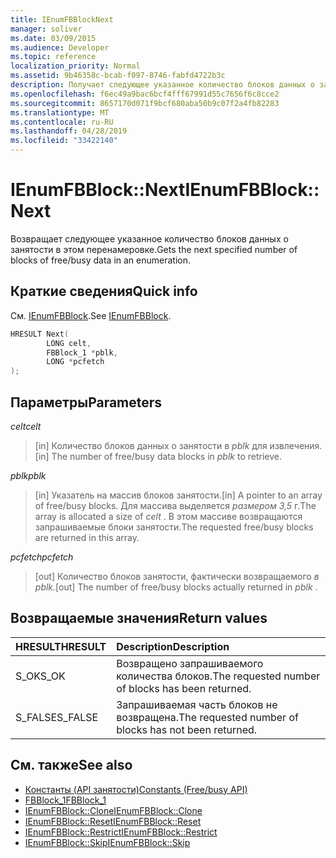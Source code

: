 ```yaml
---
title: IEnumFBBlockNext
manager: soliver
ms.date: 03/09/2015
ms.audience: Developer
ms.topic: reference
localization_priority: Normal
ms.assetid: 9b46358c-bcab-f097-8746-fabfd4722b3c
description: Получает следующее указанное количество блоков данных о занятости в этом перенамеровке.
ms.openlocfilehash: f6ec49a9bac6bcf4fff67991d55c7656f6c8cce2
ms.sourcegitcommit: 8657170d071f9bcf680aba50b9c07f2a4fb82283
ms.translationtype: MT
ms.contentlocale: ru-RU
ms.lasthandoff: 04/28/2019
ms.locfileid: "33422140"
---
```

# <a name="ienumfbblocknext"></a><span data-ttu-id="b7ef0-103">IEnumFBBlock::Next</span><span class="sxs-lookup"><span data-stu-id="b7ef0-103">IEnumFBBlock::Next</span></span>

<span data-ttu-id="b7ef0-104">Возвращает следующее указанное количество блоков данных о занятости в этом перенамеровке.</span><span class="sxs-lookup"><span data-stu-id="b7ef0-104">Gets the next specified number of blocks of free/busy data in an enumeration.</span></span>
  
## <a name="quick-info"></a><span data-ttu-id="b7ef0-105">Краткие сведения</span><span class="sxs-lookup"><span data-stu-id="b7ef0-105">Quick info</span></span>

<span data-ttu-id="b7ef0-106">См. [IEnumFBBlock](ienumfbblock.md).</span><span class="sxs-lookup"><span data-stu-id="b7ef0-106">See [IEnumFBBlock](ienumfbblock.md).</span></span>
  
```cpp
HRESULT Next(  
        LONG celt,
        FBBlock_1 *pblk,
        LONG *pcfetch
);
```

## <a name="parameters"></a><span data-ttu-id="b7ef0-107">Параметры</span><span class="sxs-lookup"><span data-stu-id="b7ef0-107">Parameters</span></span>

<span data-ttu-id="b7ef0-108">_celt_</span><span class="sxs-lookup"><span data-stu-id="b7ef0-108">_celt_</span></span>
  
> <span data-ttu-id="b7ef0-109">[in] Количество блоков данных о занятости в  *pblk*  для извлечения.</span><span class="sxs-lookup"><span data-stu-id="b7ef0-109">[in] The number of free/busy data blocks in  *pblk*  to retrieve.</span></span> 
    
<span data-ttu-id="b7ef0-110">_pblk_</span><span class="sxs-lookup"><span data-stu-id="b7ef0-110">_pblk_</span></span>
  
> <span data-ttu-id="b7ef0-111">[in] Указатель на массив блоков занятости.</span><span class="sxs-lookup"><span data-stu-id="b7ef0-111">[in] A pointer to an array of free/busy blocks.</span></span> <span data-ttu-id="b7ef0-112">Для массива выделяется  *размером 3,5*  г.</span><span class="sxs-lookup"><span data-stu-id="b7ef0-112">The array is allocated a size of  *celt*  .</span></span> <span data-ttu-id="b7ef0-113">В этом массиве возвращаются запрашиваемые блоки занятости.</span><span class="sxs-lookup"><span data-stu-id="b7ef0-113">The requested free/busy blocks are returned in this array.</span></span> 
    
<span data-ttu-id="b7ef0-114">_pcfetch_</span><span class="sxs-lookup"><span data-stu-id="b7ef0-114">_pcfetch_</span></span>
  
> <span data-ttu-id="b7ef0-115">[out] Количество блоков занятости, фактически возвращаемого *в pblk.*</span><span class="sxs-lookup"><span data-stu-id="b7ef0-115">[out] The number of free/busy blocks actually returned in  *pblk*  .</span></span> 
    
## <a name="return-values"></a><span data-ttu-id="b7ef0-116">Возвращаемые значения</span><span class="sxs-lookup"><span data-stu-id="b7ef0-116">Return values</span></span>

|<span data-ttu-id="b7ef0-117">**HRESULT**</span><span class="sxs-lookup"><span data-stu-id="b7ef0-117">**HRESULT**</span></span>|<span data-ttu-id="b7ef0-118">**Description**</span><span class="sxs-lookup"><span data-stu-id="b7ef0-118">**Description**</span></span>|
|:-----|:-----|
|<span data-ttu-id="b7ef0-119">S_OK</span><span class="sxs-lookup"><span data-stu-id="b7ef0-119">S_OK</span></span>  <br/> |<span data-ttu-id="b7ef0-120">Возвращено запрашиваемого количества блоков.</span><span class="sxs-lookup"><span data-stu-id="b7ef0-120">The requested number of blocks has been returned.</span></span>  <br/> |
|<span data-ttu-id="b7ef0-121">S_FALSE</span><span class="sxs-lookup"><span data-stu-id="b7ef0-121">S_FALSE</span></span>  <br/> |<span data-ttu-id="b7ef0-122">Запрашиваемая часть блоков не возвращена.</span><span class="sxs-lookup"><span data-stu-id="b7ef0-122">The requested number of blocks has not been returned.</span></span>  <br/> |
   
## <a name="see-also"></a><span data-ttu-id="b7ef0-123">См. также</span><span class="sxs-lookup"><span data-stu-id="b7ef0-123">See also</span></span>

- [<span data-ttu-id="b7ef0-124">Константы (API занятости)</span><span class="sxs-lookup"><span data-stu-id="b7ef0-124">Constants (Free/busy API)</span></span>](constants-free-busy-api.md)  
- [<span data-ttu-id="b7ef0-125">FBBlock_1</span><span class="sxs-lookup"><span data-stu-id="b7ef0-125">FBBlock_1</span></span>](fbblock_1.md)  
- [<span data-ttu-id="b7ef0-126">IEnumFBBlock::Clone</span><span class="sxs-lookup"><span data-stu-id="b7ef0-126">IEnumFBBlock::Clone</span></span>](ienumfbblock-clone.md)  
- [<span data-ttu-id="b7ef0-127">IEnumFBBlock::Reset</span><span class="sxs-lookup"><span data-stu-id="b7ef0-127">IEnumFBBlock::Reset</span></span>](ienumfbblock-reset.md)  
- [<span data-ttu-id="b7ef0-128">IEnumFBBlock::Restrict</span><span class="sxs-lookup"><span data-stu-id="b7ef0-128">IEnumFBBlock::Restrict</span></span>](ienumfbblock-restrict.md)  
- [<span data-ttu-id="b7ef0-129">IEnumFBBlock::Skip</span><span class="sxs-lookup"><span data-stu-id="b7ef0-129">IEnumFBBlock::Skip</span></span>](ienumfbblock-skip.md)

